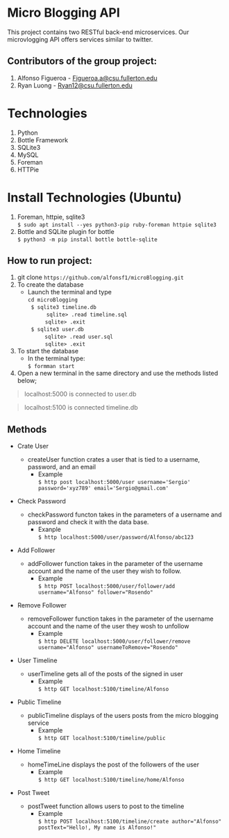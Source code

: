 Micro Blogging API
===============================
This project contains two RESTful back-end microservices. Our microvlogging API offers services similar to twitter.  

Contributors of the group project:  
---------------------------------- 
1) Alfonso Figueroa - Figueroa.a@csu.fullerton.edu  
2) Ryan Luong - Ryan12@csu.fullerton.edu  
  
Technologies      
===============================
1) Python  
2) Bottle Framework  
3) SQLite3  
4) MySQL  
5) Foreman  
6) HTTPie  

Install Technologies (Ubuntu)  
===============================
1) Foreman, httpie, sqlite3  
   ``` $ sudo apt install --yes python3-pip ruby-foreman httpie sqlite3  ```
2) Bottle and SQLite plugin for bottle  
   ``` $ python3 -m pip install bottle bottle-sqlite ```  

How to run project:
--------------------  
1) git clone ``` https://github.com/alfonsf1/microBlogging.git ```      
2) To create the database   
   - Launch the terminal and type  
      ``` cd microBlogging ```  
      ``` $ sqlite3 timeline.db```  
         &nbsp;&nbsp;&nbsp;&nbsp;&nbsp;&nbsp;&nbsp;&nbsp;&nbsp;``` sqlite> .read timeline.sql```  
         &nbsp;&nbsp;&nbsp;&nbsp;&nbsp;&nbsp;&nbsp;&nbsp;&nbsp;&nbsp;``` sqlite> .exit ```  
      ``` $ sqlite3 user.db```  
         &nbsp;&nbsp;&nbsp;&nbsp;&nbsp;&nbsp;&nbsp;&nbsp;``` sqlite> .read user.sql```  
         &nbsp;&nbsp;&nbsp;&nbsp;&nbsp;&nbsp;&nbsp;&nbsp;&nbsp;&nbsp;``` sqlite> .exit ```  
3) To start the database    
   - In the terminal type:  
      ``` $ formman start ```  
4) Open a new terminal in the same directory and use the methods listed below;  
  
    
>localhost:5000 is connected to user.db  
  
>localhost:5100 is connected timeline.db  
  
  
Methods  
--------------  
- Crate User  
   - createUser function crates a user that is tied to a username, password, and an email  
      - Example  
      ``` $ http post localhost:5000/user username='Sergio' password='xyz789' email='Sergio@gmail.com' ```  

- Check Password  
   -  checkPassword functon takes in the parameters of a username and password and check it with the data base.  
      - Exanple  
      ``` $ http localhost:5000/user/password/Alfonso/abc123 ```  

- Add Follower   
   - addFollower function takes in the parameter of the username account and the name of the user they wish to follow.  
      - Example  
      ``` $ http POST localhost:5000/user/follower/add username="Alfonso" follower="Rosendo" ```  

- Remove Follower
   - removeFollower function takes in the parameter of the username account and the name of the user they wosh to unfollow  
      - Example  
      ``` $ http DELETE localhost:5000/user/follower/remove username="Alfonso" usernameToRemove="Rosendo" ```  
- User Timeline  
   - userTimeline gets all of the posts of the signed in user  
      - Example  
      ``` $ http GET localhost:5100/timeline/Alfonso ```  

- Public Timeline  
   - publicTimeline displays of the users posts from the micro blogging service  
      - Example  
      ``` $ http GET localhost:5100/timeline/public ```    

- Home Timeline  
   - homeTimeLine displays the post of the followers of the user  
      - Example  
      ``` $ http GET localhost:5100/timeline/home/Alfonso ```    

- Post Tweet  
   - postTweet function allows users to post to the timeline
      - Example  
      ``` $ http POST localhost:5100/timeline/create author="Alfonso" postText="Hello!, My name is Alfonso!" ```   

